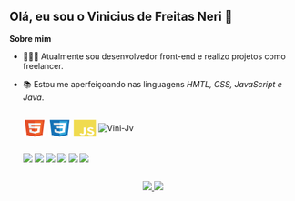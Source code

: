 ## Olá, eu sou o Vinicius de Freitas Neri 🤖

**Sobre mim**

- 🧑🏽‍💻 Atualmente sou desenvolvedor front-end e realizo projetos como freelancer.
- 📚 Estou me aperfeiçoando nas linguagens *HMTL, CSS, JavaScript e Java*.
  <div style="display: inline_block"><br>
  <img align="center" alt="Vini-HTML" height="30" width="40" src="https://raw.githubusercontent.com/devicons/devicon/master/icons/html5/html5-original.svg">
  <img align="center" alt="Vini-CSS" height="30" width="40" src="https://raw.githubusercontent.com/devicons/devicon/master/icons/css3/css3-original.svg">
  <img align="center" alt="Vini-Js" height="30" width="40" src="https://raw.githubusercontent.com/devicons/devicon/master/icons/javascript/javascript-plain.svg">
  <img align="center" alt="Vini-Jv" height="30" width="40" src="https://cdn.jsdelivr.net/gh/devicons/devicon/icons/java/java-original-wordmark.svg">
  
  ##
  
  <a href="https://www.linkedin.com/in/viniciusdfn" target="_blank"><img src="https://img.shields.io/badge/LinkedIn-0077B5?style=for-the-badge&logo=linkedin&logoColor=white" target="_blank"></a>
  <a href="https://wa.me/5511983414213" target="_blank"><img src="https://img.shields.io/badge/WhatsApp-25D366?style=for-the-badge&logo=whatsapp&logoColor=white" target="_blank"></a>
  <a href="https://t.me/Vineefreitas" target="_blank"><img src="https://img.shields.io/badge/Telegram-2CA5E0?style=for-the-badge&logo=telegram&logoColor=white" target="_blank"></a>
  <a href="https://m.facebook.com/vinicius.freitas.509?eav=AfZj6nkIPyqCvK7hJxpvcCYiY3r9DTByQ_xe-O_5Kf1qHxwaNhZc-vxS-jFsDofEHeY&paipv=0" target="_blank"><img src="https://img.shields.io/badge/Facebook-1877F2?style=for-the-badge&logo=facebook&logoColor=white" target="_blank"></a>
  <a href="https://www.instagram.com/vineefreitas/" target="_blank"><img src="https://img.shields.io/badge/Instagram-E4405F?style=for-the-badge&logo=instagram&logoColor=white" target="_blank"></a>
  <a href="https://pt.stackoverflow.com/users/294239/vinicius-de-freitas-neri" target="_blank"><img src="https://img.shields.io/badge/Stack_Overflow-FE7A16?style=for-the-badge&logo=stack-overflow&logoColor=white" target="_blank"></a>

  ##
</div>

<div align="center">
  <a href="https://github.com/vineefreitas">
  <img height="130em" src="https://github-readme-stats.vercel.app/api?username=vineefreitas&show_icons=true&theme=tokyonight&include_all_commits=true&count_private=true"/>
  <img height="130em" src="https://github-readme-stats.vercel.app/api/top-langs/?username=vineefreitas&layout=compact&langs_count=7&theme=tokyonight"/>
</div>
